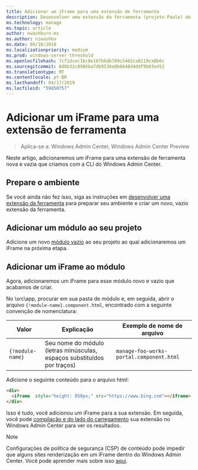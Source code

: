 ```yaml
---
title: Adicionar um iFrame para uma extensão de ferramenta
description: Desenvolver uma extensão da ferramenta (projeto Paulo) do SDK do Windows Admin Center – adicionar um iFrame para uma extensão de ferramenta
ms.technology: manage
ms.topic: article
author: nwashburn-ms
ms.author: niwashbu
ms.date: 09/18/2018
ms.localizationpriority: medium
ms.prod: windows-server-threshold
ms.openlocfilehash: 7cf1dcec1bc8e187b6db789c5402ca8119ca8b6c
ms.sourcegitcommit: 0d0b32c8986ba7db9536e0b8648d4ddf9b03e452
ms.translationtype: MT
ms.contentlocale: pt-BR
ms.lasthandoff: 04/17/2019
ms.locfileid: "59850757"
---
```

# <a name="add-an-iframe-to-a-tool-extension"></a>Adicionar um iFrame para uma extensão de ferramenta

>Aplica-se a: Windows Admin Center, Windows Admin Center Preview

Neste artigo, adicionaremos um iFrame para uma extensão de ferramenta nova e vazia que criamos com a CLI do Windows Admin Center.

## <a name="prepare-your-environment"></a>Prepare o ambiente ##

Se você ainda não fez isso, siga as instruções em [desenvolver uma extensão da ferramenta](..\develop-tool.md) para preparar seu ambiente e criar um novo, vazio extensão da ferramenta.

## <a name="add-a-module-to-your-project"></a>Adicionar um módulo ao seu projeto ##

Adicione um novo [módulo vazio](add-module.md) ao seu projeto ao qual adicionaremos um iFrame na próxima etapa.  

## <a name="add-an-iframe-to-your-module"></a>Adicionar um iFrame ao módulo ##

Agora, adicionaremos um iFrame para esse módulo novo e vazio que acabamos de criar.

No \src\app\, procurar em sua pasta de módulo e, em seguida, abrir o arquivo ```{!module-name}.component.html```, encontrado com a seguinte convenção de nomenclatura:

| Valor | Explicação | Exemplo de nome de arquivo |
| ----- | ----------- | ------- |
| ```{!module-name}``` | Seu nome do módulo (letras minúsculas, espaços substituídos por traços) | ```manage-foo-works-portal.component.html``` |
    
Adicione o seguinte conteúdo para o arquivo html:

``` html
<div>
  <iframe  style="height: 850px;" src="https://www.bing.com"></iframe>
</div>
```

Isso é tudo, você adicionou um iFrame para a sua extensão.  Em seguida, você pode [compilação e do lado do carregamento](..\develop-tool.md#build-and-side-load-your-extension) sua extensão no Windows Admin Center para ver os resultados.

> [!Note]
> Configurações de política de segurança (CSP) de conteúdo pode impedir que alguns sites renderização em um iFrame dentro do Windows Admin Center. Você pode aprender mais sobre isso [aqui](https://content-security-policy.com/). 
